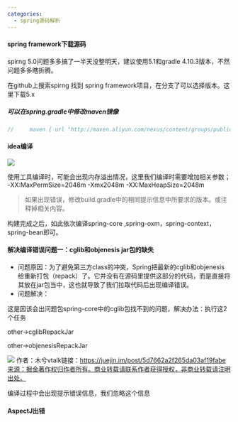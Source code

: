 ```yaml
---
categories:
  - spring源码解析
---
```

#### spring framework下载源码

spirng 5.0问题多多搞了一半天没整明天，建议使用5.1和gradle 4.10.3版本，不然问题多多瞎折腾。

在github上搜索spirng 找到 spring framework项目，在分支了可以选择版本。这里下载5.x

##### 可以在spring.gradle中修改maven镜像

```groovy
//     maven { url "http://maven.aliyun.com/nexus/content/groups/public/"}
```

#### idea编译

![](https://raw.githubusercontent.com/MXDC/images_bed/master/img/1571971155393.jpg)

使用工具编译时，可能会出现内存溢出情况，这里我们编译时需要增加相关参数；
-XX:MaxPermSize=2048m -Xmx2048m -XX:MaxHeapSize=2048m

> 如果出现错误，修改build.gradle中的相同提示信息中所要求的版本。或注释掉相关内容。

构建完成之后，如此依次编译spring-core ,spring-oxm，spring-context，spring-bean即可。

#### 解决编译错误问题一：cglib和objenesis jar包的缺失

- 问题原因：为了避免第三方class的冲突，Spring把最新的cglib和objenesis给重新打包（repack）了。它并没有在源码里提供这部分的代码，而是直接将其放在jar包当中，这也就导致了我们拉取代码后出现编译错误。
- 问题解决：

这是因该会出问题包spring-core中的cglib包找不到的问题，解决办法：执行这2个任务

other->cglibRepackJar

other->objenesisRepackJar

![](https://img2018.cnblogs.com/blog/1016598/201907/1016598-20190706183725521-1159082514.png)
作者：木兮vtalk链接：https://juejin.im/post/5d7662a2f265da03af19fabe来源：掘金著作权归作者所有。商业转载请联系作者获得授权，非商业转载请注明出处。

编译过程中会出现提示错误信息，我们忽略这个信息

#### AspectJ出错





